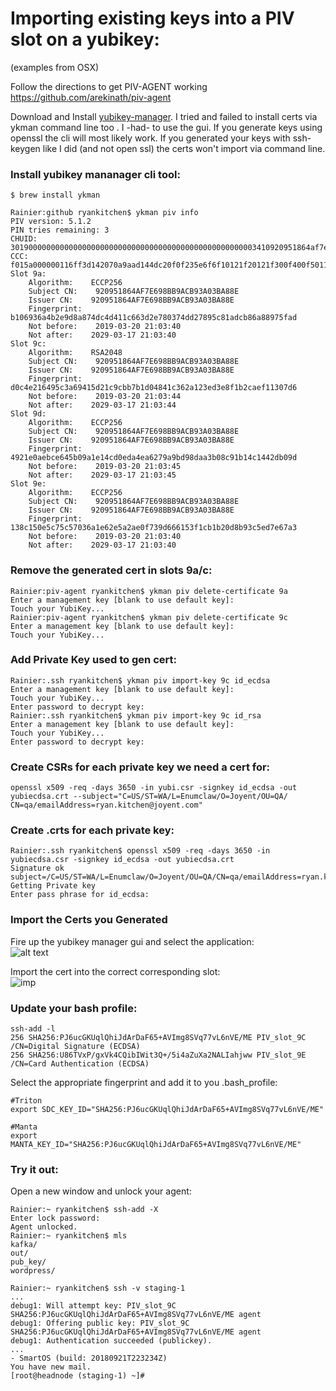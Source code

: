 # Importing existing keys into a PIV slot on a yubikey:
(examples from OSX)

Follow the directions to get PIV-AGENT working https://github.com/arekinath/piv-agent

Download and Install [yubikey-manager](https://www.yubico.com/products/services-software/download/yubikey-manager/). I tried and failed to install certs via ykman command line too . I -had- to use the gui. If you generate keys using openssl the cli will most likely work. If you generated your keys with ssh-keygen like I did (and not open ssl) the certs won't import via command line.

### Install yubikey mananager cli tool:
```
$ brew install ykman

Rainier:github ryankitchen$ ykman piv info
PIV version: 5.1.2
PIN tries remaining: 3
CHUID:    3019000000000000000000000000000000000000000000000000003410920951864af7e698bb9acb93a03ba88e350832303530303130313e00fe00
CCC:     f015a000000116ff3d142070a9aad144dc20f0f235e6f6f10121f20121f300f400f50110f600f700fa00fb00fc00fd00fe00
Slot 9a:
    Algorithm:    ECCP256
    Subject CN:    920951864AF7E698BB9ACB93A03BA88E
    Issuer CN:    920951864AF7E698BB9ACB93A03BA88E
    Fingerprint:    b106936a4b2e9d8a874dc4d411c663d2e780374dd27895c81adcb86a88975fad
    Not before:    2019-03-20 21:03:40
    Not after:    2029-03-17 21:03:40
Slot 9c:
    Algorithm:    RSA2048
    Subject CN:    920951864AF7E698BB9ACB93A03BA88E
    Issuer CN:    920951864AF7E698BB9ACB93A03BA88E
    Fingerprint:    d0c4e216495c3a69415d21c9cbb7b1d04841c362a123ed3e8f1b2caef11307d6
    Not before:    2019-03-20 21:03:44
    Not after:    2029-03-17 21:03:44
Slot 9d:
    Algorithm:    ECCP256
    Subject CN:    920951864AF7E698BB9ACB93A03BA88E
    Issuer CN:    920951864AF7E698BB9ACB93A03BA88E
    Fingerprint:    4921e0aebce645b09a1e14cd0eda4ea6279a9bd98daa3b08c91b14c1442db09d
    Not before:    2019-03-20 21:03:45
    Not after:    2029-03-17 21:03:45
Slot 9e:
    Algorithm:    ECCP256
    Subject CN:    920951864AF7E698BB9ACB93A03BA88E
    Issuer CN:    920951864AF7E698BB9ACB93A03BA88E
    Fingerprint:    138c150e5c75c57036a1e62e5a2ae0f739d666153f1cb1b20d8b93c5ed7e67a3
    Not before:    2019-03-20 21:03:40
    Not after:    2029-03-17 21:03:40
```

### Remove the generated cert in slots 9a/c:
```
Rainier:piv-agent ryankitchen$ ykman piv delete-certificate 9a
Enter a management key [blank to use default key]:
Touch your YubiKey...
Rainier:piv-agent ryankitchen$ ykman piv delete-certificate 9c
Enter a management key [blank to use default key]:
Touch your YubiKey...
```
### Add Private Key used to gen cert:
```
Rainier:.ssh ryankitchen$ ykman piv import-key 9c id_ecdsa
Enter a management key [blank to use default key]:
Touch your YubiKey...
Enter password to decrypt key:
Rainier:.ssh ryankitchen$ ykman piv import-key 9c id_rsa
Enter a management key [blank to use default key]:
Touch your YubiKey...
Enter password to decrypt key:
```
### Create CSRs for each private key we need a cert for:
```openssl x509 -req -days 3650 -in yubi.csr -signkey id_ecdsa -out yubiecdsa.crt --subject="C=US/ST=WA/L=Enumclaw/O=Joyent/OU=QA/ CN=qa/emailAddress=ryan.kitchen@joyent.com"```

### Create .crts for each private key:
```
Rainier:.ssh ryankitchen$ openssl x509 -req -days 3650 -in yubiecdsa.csr -signkey id_ecdsa -out yubiecdsa.crt
Signature ok
subject=/C=US/ST=WA/L=Enumclaw/O=Joyent/OU=QA/CN=qa/emailAddress=ryan.kitchen@joyent.com
Getting Private key
Enter pass phrase for id_ecdsa:
```
### Import the Certs you Generated
Fire up the yubikey manager gui and select the application:<br>
![alt text](https://raw.githubusercontent.com/joyfulrabbit/qasoft/master/img/appselect.png)

Import the cert into the correct corresponding slot:<br>
![imp](https://raw.githubusercontent.com/joyfulrabbit/qasoft/master/img/import.png)

### Update your bash profile:
```
ssh-add -l
256 SHA256:PJ6ucGKUqlQhiJdArDaF65+AVImg8SVq77vL6nVE/ME PIV_slot_9C /CN=Digital Signature (ECDSA)
256 SHA256:U86TVxP/gxVk4CQibIWit3Q+/5i4aZuXa2NALIahjww PIV_slot_9E /CN=Card Authentication (ECDSA)
```
Select the appropriate fingerprint and add it to you .bash_profile:
```
#Triton 
export SDC_KEY_ID="SHA256:PJ6ucGKUqlQhiJdArDaF65+AVImg8SVq77vL6nVE/ME"

#Manta
export MANTA_KEY_ID="SHA256:PJ6ucGKUqlQhiJdArDaF65+AVImg8SVq77vL6nVE/ME"
```

### Try it out:
Open a new window and unlock your agent:
```
Rainier:~ ryankitchen$ ssh-add -X
Enter lock password:
Agent unlocked.
Rainier:~ ryankitchen$ mls
kafka/
out/
pub_key/
wordpress/

Rainier:~ ryankitchen$ ssh -v staging-1
...
debug1: Will attempt key: PIV_slot_9C SHA256:PJ6ucGKUqlQhiJdArDaF65+AVImg8SVq77vL6nVE/ME agent
debug1: Offering public key: PIV_slot_9C SHA256:PJ6ucGKUqlQhiJdArDaF65+AVImg8SVq77vL6nVE/ME agent
debug1: Authentication succeeded (publickey).
...
- SmartOS (build: 20180921T223234Z)
You have new mail.
[root@headnode (staging-1) ~]#

```


